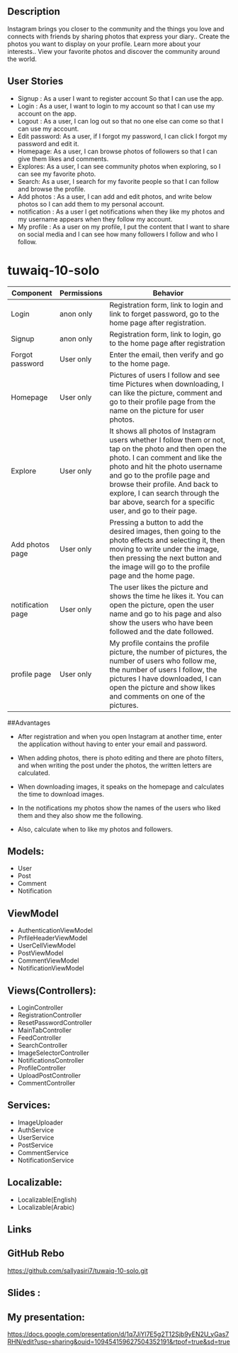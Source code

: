 
## Description

Instagram brings you closer to the community and the things you love and connects with friends by sharing photos that express your diary.. Create the photos you want to display on your profile. Learn more about your interests.. View your favorite photos and discover the community around the world.


## User Stories

- Signup : As a user I want to register account So that I can use the app.
- Login : As a user, I want to login to my account so that I can use my account on the app.
- Logout : As a user, I can log out so that no one else can come so that I can use my account.
- Edit password: As a user, if I forgot my password, I can click I forgot my password and edit it.
- Homepage: As a user, I can browse photos of followers so that I can give them likes and comments.
- Explores: As a user, I can see community photos when exploring, so I can see my favorite photo. 
- Search: As a user, I search for my favorite people so that I can follow and browse the profile.
- Add photos : As a user, I can add and edit photos, and write below photos so I can add them to my personal account.
- notification : As a user I get notifications when they like my photos and my username appears when they follow my account.
- My profile : As a user on my profile, I put the content that I want to share on social media and I can see how many followers I follow and who I follow.



# tuwaiq-10-solo

| Component | Permissions | Behavior|
| ------ | ------ |------ |
| Login | anon only |  Registration form, link to login and link to forget password, go to the home page after registration.
|Signup | anon only | Registration form, link to login, go to the home page after registration
|Forgot password| User only | Enter the email, then verify and go to the home page.
| Homepage | User only | Pictures of users I follow and see time Pictures when downloading, I can like the picture, comment and go to their profile page from the name on the picture for user photos.
| Explore |User only |It shows all photos of Instagram users whether I follow them or not, tap on the photo and then open the photo. I can comment and like the photo and hit the photo username and go to the profile page and browse their profile. And back to explore, I can search through the bar above, search for a specific user, and go to their page.
| Add photos page | User only | Pressing a button to add the desired images, then going to the photo effects and selecting it, then moving to write under the image, then pressing the next button and the image will go to the profile page and the home page.
|notification page| User only |The user likes the picture and shows the time he likes it. You can open the picture, open the user name and go to his page and also show the users who have been followed and the date followed.
|profile page| User only|My profile contains the profile picture, the number of pictures, the number of users who follow me, the number of users I follow, the pictures I have downloaded, I can open the picture and show likes and comments on one of the pictures.



##Advantages

- After registration and when you open Instagram at another time, enter the application without having to enter your email and password.

- When adding photos, there is photo editing and there are photo filters, and when writing the post under the photos, the written letters are calculated.

- When downloading images, it speaks on the homepage and calculates the time to download images.

- In the notifications my photos show the names of the users who liked them and they also show me the following.

- Also, calculate when to like my photos and followers.





## Models:

- User
- Post
- Comment
- Notification

## ViewModel

- AuthenticationViewModel
- PrfileHeaderViewModel
- UserCellViewModel
- PostViewModel
- CommentViewModel
- NotificationViewModel




## Views(Controllers):

- LoginController
- RegistrationController
- ResetPasswordController
- MainTabController
- FeedController
- SearchController
- ImageSelectorController
- NotificationsController
- ProfileController
- UploadPostController
- CommentController

## Services:

- ImageUploader
- AuthService
- UserService
- PostService
- CommentService
- NotificationService

## Localizable:

- Localizable(English)
- Localizable(Arabic)

## Links

## GitHub Rebo

https://github.com/sallyasiri7/tuwaiq-10-solo.git

## Slides :

## My presentation:

https://docs.google.com/presentation/d/1q7JiYl7E5g2T12Sjb9yEN2U_yGas7RHN/edit?usp=sharing&ouid=109454159627504352191&rtpof=true&sd=true
